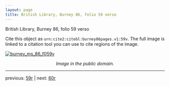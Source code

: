 ```yaml
---
layout: page
title: British Library, Burney 86, folio 59 verso
---
```


British Library, Burney 86, folio 59 verso

Cite this object as `urn:cite2:citebl:burney86pages.v1:59v`.  The full image is linked to a citation tool you can use to cite regions of the image.

[![burney_ms_86_f059v](http://www.homermultitext.org/iipsrv?IIIF=/project/homer/pyramidal/deepzoom/citebl/burney86imgs/v1/burney_ms_86_f059v.tif/full/800,/0/default.jpg)](http://www.homermultitext.org/ict2/?urn=urn:cite2:citebl:burney86imgs.v1:burney_ms_86_f059v) 

<p style="text-align: center; font-style: italic;">Image in the public domain.</p>

---

previous: [59r](../59r/) | next: [60r](../60r/)